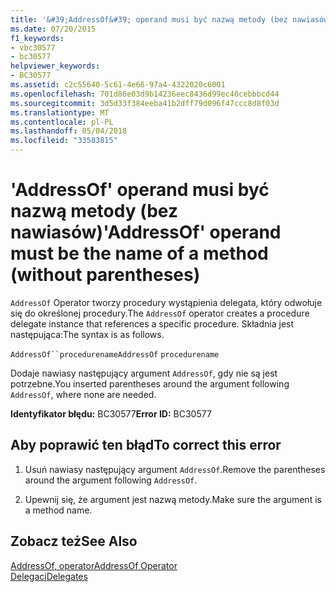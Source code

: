 ```yaml
---
title: '&#39;AddressOf&#39; operand musi być nazwą metody (bez nawiasów)'
ms.date: 07/20/2015
f1_keywords:
- vbc30577
- bc30577
helpviewer_keywords:
- BC30577
ms.assetid: c2c55640-5c61-4e66-97a4-4322020c6001
ms.openlocfilehash: 701d86e03d9b14236eec8436d99ec40cebbbcd44
ms.sourcegitcommit: 3d5d33f384eeba41b2dff79d096f47ccc8d8f03d
ms.translationtype: MT
ms.contentlocale: pl-PL
ms.lasthandoff: 05/04/2018
ms.locfileid: "33583815"
---
```

# <a name="39addressof39-operand-must-be-the-name-of-a-method-without-parentheses"></a><span data-ttu-id="c6d51-102">&#39;AddressOf&#39; operand musi być nazwą metody (bez nawiasów)</span><span class="sxs-lookup"><span data-stu-id="c6d51-102">&#39;AddressOf&#39; operand must be the name of a method (without parentheses)</span></span>
<span data-ttu-id="c6d51-103">`AddressOf` Operator tworzy procedury wystąpienia delegata, który odwołuje się do określonej procedury.</span><span class="sxs-lookup"><span data-stu-id="c6d51-103">The `AddressOf` operator creates a procedure delegate instance that references a specific procedure.</span></span> <span data-ttu-id="c6d51-104">Składnia jest następująca:</span><span class="sxs-lookup"><span data-stu-id="c6d51-104">The syntax is as follows.</span></span>  
  
 <span data-ttu-id="c6d51-105">`AddressOf``procedurename`</span><span class="sxs-lookup"><span data-stu-id="c6d51-105">`AddressOf` `procedurename`</span></span>  
  
 <span data-ttu-id="c6d51-106">Dodaje nawiasy następujący argument `AddressOf`, gdy nie są jest potrzebne.</span><span class="sxs-lookup"><span data-stu-id="c6d51-106">You inserted parentheses around the argument following `AddressOf`, where none are needed.</span></span>  
  
 <span data-ttu-id="c6d51-107">**Identyfikator błędu:** BC30577</span><span class="sxs-lookup"><span data-stu-id="c6d51-107">**Error ID:** BC30577</span></span>  
  
## <a name="to-correct-this-error"></a><span data-ttu-id="c6d51-108">Aby poprawić ten błąd</span><span class="sxs-lookup"><span data-stu-id="c6d51-108">To correct this error</span></span>  
  
1.  <span data-ttu-id="c6d51-109">Usuń nawiasy następujący argument `AddressOf`.</span><span class="sxs-lookup"><span data-stu-id="c6d51-109">Remove the parentheses around the argument following `AddressOf`.</span></span>  
  
2.  <span data-ttu-id="c6d51-110">Upewnij się, że argument jest nazwą metody.</span><span class="sxs-lookup"><span data-stu-id="c6d51-110">Make sure the argument is a method name.</span></span>  
  
## <a name="see-also"></a><span data-ttu-id="c6d51-111">Zobacz też</span><span class="sxs-lookup"><span data-stu-id="c6d51-111">See Also</span></span>  
 [<span data-ttu-id="c6d51-112">AddressOf, operator</span><span class="sxs-lookup"><span data-stu-id="c6d51-112">AddressOf Operator</span></span>](../../../visual-basic/language-reference/operators/addressof-operator.md)  
 [<span data-ttu-id="c6d51-113">Delegaci</span><span class="sxs-lookup"><span data-stu-id="c6d51-113">Delegates</span></span>](../../../visual-basic/programming-guide/language-features/delegates/index.md)
